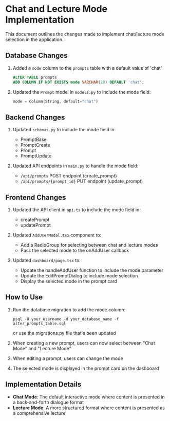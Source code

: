 # Chat and Lecture Mode Implementation

This document outlines the changes made to implement chat/lecture mode selection in the application.

## Database Changes

1. Added a `mode` column to the `prompts` table with a default value of 'chat'
   ```sql
   ALTER TABLE prompts 
   ADD COLUMN IF NOT EXISTS mode VARCHAR(20) DEFAULT 'chat';
   ```

2. Updated the `Prompt` model in `models.py` to include the mode field:
   ```python
   mode = Column(String, default="chat")
   ```

## Backend Changes

1. Updated `schemas.py` to include the mode field in:
   - PromptBase
   - PromptCreate
   - Prompt
   - PromptUpdate

2. Updated API endpoints in `main.py` to handle the mode field:
   - `/api/prompts` POST endpoint (create_prompt)
   - `/api/prompts/{prompt_id}` PUT endpoint (update_prompt)

## Frontend Changes

1. Updated the API client in `api.ts` to include the mode field in:
   - createPrompt
   - updatePrompt

2. Updated `AddUserModal.tsx` component to:
   - Add a RadioGroup for selecting between chat and lecture modes
   - Pass the selected mode to the onAddUser callback

3. Updated `dashboard/page.tsx` to:
   - Update the handleAddUser function to include the mode parameter
   - Update the EditPromptDialog to include mode selection
   - Display the selected mode in the prompt card

## How to Use

1. Run the database migration to add the mode column:
   ```
   psql -U your_username -d your_database_name -f alter_prompts_table.sql
   ```
   or use the migrations.py file that's been updated

2. When creating a new prompt, users can now select between "Chat Mode" and "Lecture Mode"

3. When editing a prompt, users can change the mode

4. The selected mode is displayed in the prompt card on the dashboard

## Implementation Details

- **Chat Mode**: The default interactive mode where content is presented in a back-and-forth dialogue format
- **Lecture Mode**: A more structured format where content is presented as a comprehensive lecture 